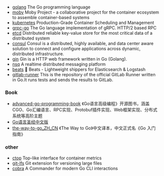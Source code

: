 - [golang](https://github.com/golang/go) The Go programming language
- [moby](https://github.com/moby/moby) Moby Project - a collaborative project for the container ecosystem to assemble container-based systems
- [kubernetes](https://github.com/kubernetes/kubernetes) Production-Grade Container Scheduling and Management
- [grpc-go](https://github.com/grpc/grpc-go) The Go language implementation of gRPC. HTTP/2 based RPC
- [etcd](https://github.com/coreos/etcd) Distributed reliable key-value store for the most critical data of a distributed system
- [consul](https://github.com/hashicorp/consul) Consul is a distributed, highly available, and data center aware solution to connect and configure applications across dynamic, distributed infrastructure. 
- [gin](https://github.com/gin-gonic/gin) Gin is a HTTP web framework written in Go (Golang). 
- [nsq](https://github.com/nsqio/nsq) A realtime distributed messaging platform 
- [beats](https://github.com/elastic/beats) :tropical_fish: Beats - Lightweight shippers for Elasticsearch & Logstash 
- [gitlab-runner](https://gitlab.com/gitlab-org/gitlab-runner) This is the repository of the official GitLab Runner written in Go.It runs tests and sends the results to GitLab.
### Book
- [advanced-go-programming-book](https://github.com/chai2010/advanced-go-programming-book) 《Go语言高级编程》开源图书，涵盖CGO、Go汇编语言、RPC实现、Protobuf插件实现、Web框架实现、分布式系统等高阶主题
- [Go语言圣经中文版](https://github.com/golang-china/gopl-zh)
- [the-way-to-go_ZH_CN](https://github.com/Unknwon/the-way-to-go_ZH_CN) 《The Way to Go》中文译本，中文正式名《Go 入门指南》

### other
- [ctop](https://github.com/bcicen/ctop) Top-like interface for container metrics 
- [git-lfs](https://github.com/git-lfs/git-lfs) Git extension for versioning large files
- [cobra](https://github.com/spf13/cobra) A Commander for modern Go CLI interactions
